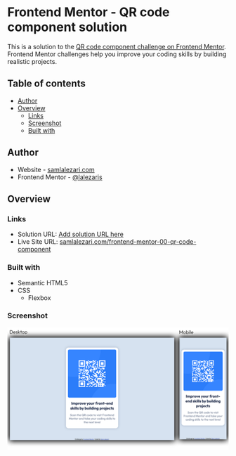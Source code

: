 # Frontend Mentor - QR code component solution

This is a solution to the [QR code component challenge on Frontend Mentor](https://www.frontendmentor.io/challenges/qr-code-component-iux_sIO_H). Frontend Mentor challenges help you improve your coding skills by building realistic projects. 

## Table of contents

- [Author](#author)
- [Overview](#overview)
  - [Links](#links)
  - [Screenshot](#screenshot)
  - [Built with](#built-with)

## Author

- Website - [samlalezari.com](https://samlalezari.com)
- Frontend Mentor - [@lalezaris](https://www.frontendmentor.io/profile/lalezaris)

## Overview

### Links

- Solution URL: [Add solution URL here](https://github.com/lalezaris/frontend-mentor-00-qr-code-component)
- Live Site URL: [samlalezari.com/frontend-mentor-00-qr-code-component](https://samlalezari.com/frontend-mentor-00-qr-code-component/)

### Built with

- Semantic HTML5
- CSS
  - Flexbox

### Screenshot
![Screenshot](./images/screenshot.png)

